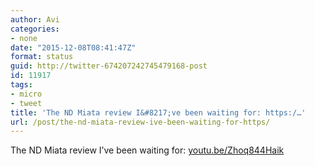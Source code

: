```yaml
---
author: Avi
categories:
- none
date: "2015-12-08T08:41:47Z"
format: status
guid: http://twitter-674207242745479168-post
id: 11917
tags:
- micro
- tweet
title: 'The ND Miata review I&#8217;ve been waiting for: https:/…'
url: /post/the-nd-miata-review-ive-been-waiting-for-https/
---
```

The ND Miata review I&#8217;ve been waiting for: [youtu.be/Zhoq844Haik](http://youtu.be/Zhoq844Haik)